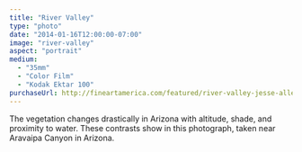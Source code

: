 ```yaml
---
title: "River Valley"
type: "photo"
date: "2014-01-16T12:00:00-07:00"
image: "river-valley"
aspect: "portrait"
medium:
  - "35mm"
  - "Color Film"
  - "Kodak Ektar 100"
purchaseUrl: http://fineartamerica.com/featured/river-valley-jesse-allen.html
---
```


The vegetation changes drastically in Arizona with altitude, shade, and proximity to water. These contrasts show in this photograph, taken near Aravaipa Canyon in Arizona.
